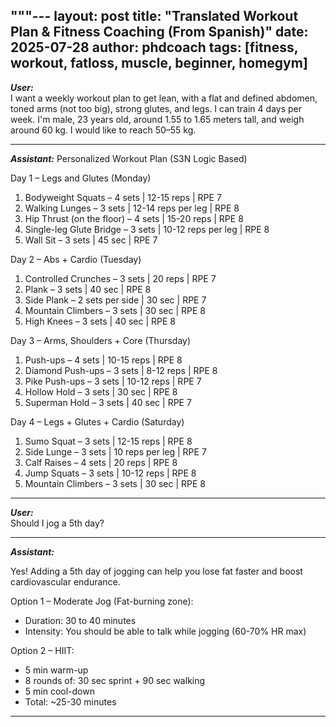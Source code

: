 """---
layout: post
title: "Translated Workout Plan & Fitness Coaching (From Spanish)"
date: 2025-07-28
author: phdcoach
tags: [fitness, workout, fatloss, muscle, beginner, homegym]
---

***User:***  
I want a weekly workout plan to get lean, with a flat and defined abdomen, toned arms (not too big), strong glutes, and legs. I can train 4 days per week. I'm male, 23 years old, around 1.55 to 1.65 meters tall, and weigh around 60 kg. I would like to reach 50–55 kg.

---

***Assistant:***
Personalized Workout Plan (S3N Logic Based)

Day 1 – Legs and Glutes (Monday)
1. Bodyweight Squats – 4 sets | 12-15 reps | RPE 7  
2. Walking Lunges – 3 sets | 12-14 reps per leg | RPE 8  
3. Hip Thrust (on the floor) – 4 sets | 15-20 reps | RPE 8  
4. Single-leg Glute Bridge – 3 sets | 10-12 reps per leg | RPE 8  
5. Wall Sit – 3 sets | 45 sec | RPE 7  

Day 2 – Abs + Cardio (Tuesday)  
1. Controlled Crunches – 3 sets | 20 reps | RPE 7  
2. Plank – 3 sets | 40 sec | RPE 8  
3. Side Plank – 2 sets per side | 30 sec | RPE 7  
4. Mountain Climbers – 3 sets | 30 sec | RPE 8  
5. High Knees – 3 sets | 40 sec | RPE 8  

Day 3 – Arms, Shoulders + Core (Thursday)
1. Push-ups – 4 sets | 10-15 reps | RPE 8  
2. Diamond Push-ups – 3 sets | 8-12 reps | RPE 8  
3. Pike Push-ups – 3 sets | 10-12 reps | RPE 7  
4. Hollow Hold – 3 sets | 30 sec | RPE 8  
5. Superman Hold – 3 sets | 40 sec | RPE 7  

Day 4 – Legs + Glutes + Cardio (Saturday)
1. Sumo Squat – 3 sets | 12-15 reps | RPE 8  
2. Side Lunge – 3 sets | 10 reps per leg | RPE 7  
3. Calf Raises – 4 sets | 20 reps | RPE 8  
4. Jump Squats – 3 sets | 10-12 reps | RPE 8  
5. Mountain Climbers – 3 sets | 30 sec | RPE 8  

---

***User:***  
Should I jog a 5th day?

---

***Assistant:***

Yes! Adding a 5th day of jogging can help you lose fat faster and boost cardiovascular endurance.

Option 1 – Moderate Jog (Fat-burning zone):
- Duration: 30 to 40 minutes  
- Intensity: You should be able to talk while jogging (60-70% HR max)  

Option 2 – HIIT:
- 5 min warm-up  
- 8 rounds of: 30 sec sprint + 90 sec walking  
- 5 min cool-down  
- Total: ~25-30 minutes

---
